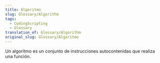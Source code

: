 ```yaml
---
title: Algoritmo
slug: Glossary/Algorithm
tags:
  - CodingScripting
  - Glossary
translation_of: Glossary/Algorithm
original_slug: Glossary/Algoritmo
---
```

Un algoritmo es un conjunto de instrucciones autocontenidas que realiza una función.
